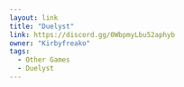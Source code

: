 ```yaml
---
layout: link
title: "Duelyst"
link: https://discord.gg/0WbpmyLbu52aphyb
owner: "Kirbyfreako"
tags: 
  - Other Games
  - Duelyst
---
```

